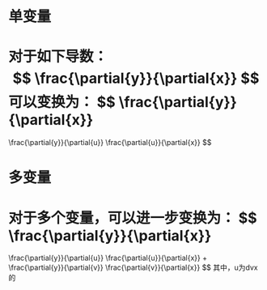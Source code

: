 # 单变量
对于如下导数：
$$
\frac{\partial{y}}{\partial{x}}
$$
可以变换为：
$$
\frac{\partial{y}}{\partial{x}}
=
\frac{\partial{y}}{\partial{u}}
\frac{\partial{u}}{\partial{x}}
$$
# 多变量
对于多个变量，可以进一步变换为：
$$
\frac{\partial{y}}{\partial{x}}
=
\frac{\partial{y}}{\partial{u}}
\frac{\partial{u}}{\partial{x}}
+
\frac{\partial{y}}{\partial{v}}
\frac{\partial{v}}{\partial{x}}
$$
其中，u为dvx的
